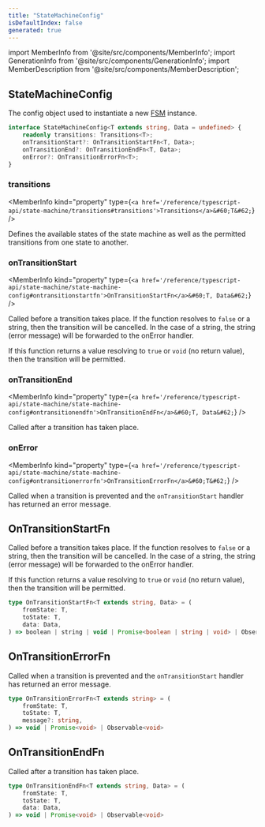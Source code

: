 ```yaml
---
title: "StateMachineConfig"
isDefaultIndex: false
generated: true
---
```

<!-- This file was generated from the Vendure source. Do not modify. Instead, re-run the "docs:build" script -->
import MemberInfo from '@site/src/components/MemberInfo';
import GenerationInfo from '@site/src/components/GenerationInfo';
import MemberDescription from '@site/src/components/MemberDescription';


## StateMachineConfig

<GenerationInfo sourceFile="packages/core/src/common/finite-state-machine/types.ts" sourceLine="89" packageName="@vendure/core" />

The config object used to instantiate a new <a href='/reference/typescript-api/state-machine/fsm#fsm'>FSM</a> instance.

```ts title="Signature"
interface StateMachineConfig<T extends string, Data = undefined> {
    readonly transitions: Transitions<T>;
    onTransitionStart?: OnTransitionStartFn<T, Data>;
    onTransitionEnd?: OnTransitionEndFn<T, Data>;
    onError?: OnTransitionErrorFn<T>;
}
```

<div className="members-wrapper">

### transitions

<MemberInfo kind="property" type={`<a href='/reference/typescript-api/state-machine/transitions#transitions'>Transitions</a>&#60;T&#62;`}   />

Defines the available states of the state machine as well as the permitted
transitions from one state to another.
### onTransitionStart

<MemberInfo kind="property" type={`<a href='/reference/typescript-api/state-machine/state-machine-config#ontransitionstartfn'>OnTransitionStartFn</a>&#60;T, Data&#62;`}   />

Called before a transition takes place. If the function resolves to `false` or a string, then the transition
will be cancelled. In the case of a string, the string (error message) will be forwarded to the onError handler.

If this function returns a value resolving to `true` or `void` (no return value), then the transition
will be permitted.
### onTransitionEnd

<MemberInfo kind="property" type={`<a href='/reference/typescript-api/state-machine/state-machine-config#ontransitionendfn'>OnTransitionEndFn</a>&#60;T, Data&#62;`}   />

Called after a transition has taken place.
### onError

<MemberInfo kind="property" type={`<a href='/reference/typescript-api/state-machine/state-machine-config#ontransitionerrorfn'>OnTransitionErrorFn</a>&#60;T&#62;`}   />

Called when a transition is prevented and the `onTransitionStart` handler has returned an
error message.


</div>


## OnTransitionStartFn

<GenerationInfo sourceFile="packages/core/src/common/finite-state-machine/types.ts" sourceLine="48" packageName="@vendure/core" />

Called before a transition takes place. If the function resolves to `false` or a string, then the transition
will be cancelled. In the case of a string, the string (error message) will be forwarded to the onError handler.

If this function returns a value resolving to `true` or `void` (no return value), then the transition
will be permitted.

```ts title="Signature"
type OnTransitionStartFn<T extends string, Data> = (
    fromState: T,
    toState: T,
    data: Data,
) => boolean | string | void | Promise<boolean | string | void> | Observable<boolean | string | void>
```


## OnTransitionErrorFn

<GenerationInfo sourceFile="packages/core/src/common/finite-state-machine/types.ts" sourceLine="62" packageName="@vendure/core" />

Called when a transition is prevented and the `onTransitionStart` handler has returned an
error message.

```ts title="Signature"
type OnTransitionErrorFn<T extends string> = (
    fromState: T,
    toState: T,
    message?: string,
) => void | Promise<void> | Observable<void>
```


## OnTransitionEndFn

<GenerationInfo sourceFile="packages/core/src/common/finite-state-machine/types.ts" sourceLine="75" packageName="@vendure/core" />

Called after a transition has taken place.

```ts title="Signature"
type OnTransitionEndFn<T extends string, Data> = (
    fromState: T,
    toState: T,
    data: Data,
) => void | Promise<void> | Observable<void>
```
